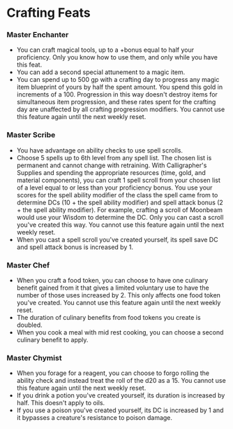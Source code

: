 Crafting Feats
==============

### Master Enchanter

* You can craft magical tools, up to a +bonus equal to half your proficiency. Only you know how to use them, and only while you have this feat.
* You can add a second special attunement to a magic item.
* You can spend up to 500 gp with a crafting day to progress any magic item blueprint of yours by half the spent amount. You spend this gold in increments of a 100. Progression in this way doesn't destroy items for simultaneous item progression, and these rates spent for the crafting day are unaffected by all crafting progression modifiers. You cannot use this feature again until the next weekly reset.

### Master Scribe

* You have advantage on ability checks to use spell scrolls.
* Choose 5 spells up to 6th level from any spell list. The chosen list is permanent and cannot change with retraining. With Calligrapher's Supplies and spending the appropriate resources (time, gold, and material components), you can craft 1 spell scroll from your chosen list of a level equal to or less than your proficiency bonus. You use your scores for the spell ability modifier of the class the spell came from to determine DCs (10 + the spell ability modifier) and spell attack bonus (2 + the spell ability modifier). For example, crafting a scroll of Moonbeam would use your Wisdom to determine the DC. Only you can cast a scroll you've created this way. You cannot use this feature again until the next weekly reset.
* When you cast a spell scroll you've created yourself, its spell save DC and spell attack bonus is increased by 1.

### Master Chef

* When you craft a food token, you can choose to have one culinary benefit gained from it that gives a limited voluntary use to have the number of those uses increased by 2. This only affects one food token you've created. You cannot use this feature again until the next weekly reset.
* The duration of culinary benefits from food tokens you create is doubled.
* When you cook a meal with mid rest cooking, you can choose a second culinary benefit to apply.

### Master Chymist

* When you forage for a reagent, you can choose to forgo rolling the ability check and instead treat the roll of the d20 as a 15. You cannot use this feature again until the next weekly reset.
* If you drink a potion you've created yourself, its duration is increased by half. This doesn't apply to oils.
* If you use a poison you've created yourself, its DC is increased by 1 and it bypasses a creature's resistance to poison damage.
